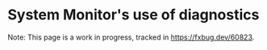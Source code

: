 # System Monitor's use of diagnostics

Note: This page is a work in progress, tracked in https://fxbug.dev/60823.
